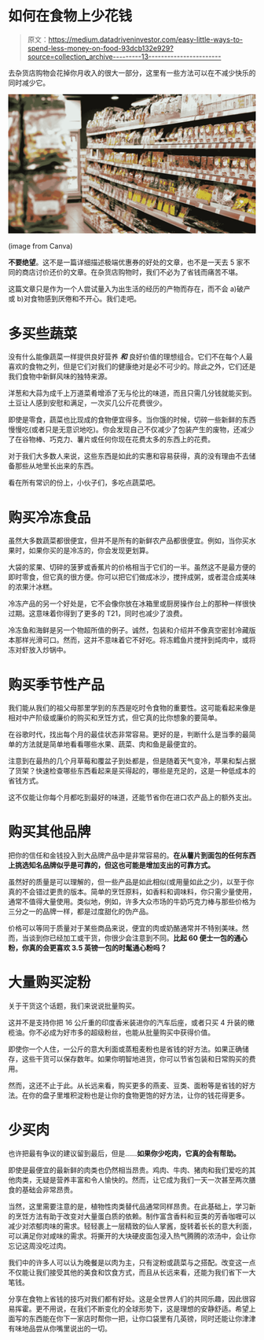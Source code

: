 # 如何在食物上少花钱

> 原文：<https://medium.datadriveninvestor.com/easy-little-ways-to-spend-less-money-on-food-93dcb132e929?source=collection_archive---------13----------------------->

去杂货店购物会花掉你月收入的很大一部分，这里有一些方法可以在不减少快乐的同时减少它。

![](img/c72e8fba8e26e50901e1341aa6fedc56.png)

(image from Canva)

**不要绝望**。这不是一篇详细描述极端优惠券的好处的文章，也不是一天去 5 家不同的商店讨价还价的文章。在杂货店购物时，我们不必为了省钱而痛苦不堪。

这篇文章只是作为一个人尝试量入为出生活的经历的产物而存在，而不会 a)破产或 b)对食物感到厌倦和不开心。我们走吧。

# 多买些蔬菜

没有什么能像蔬菜一样提供良好营养 ***和*** 良好价值的理想组合。它们不在每个人最喜欢的食物之列，但是它们对我们的健康绝对是必不可少的。除此之外，它们还是我们食物中新鲜风味的独特来源。

洋葱和大蒜为成千上万道菜肴增添了无与伦比的味道，而且只需几分钱就能买到。土豆让人感到安慰和满足，一次买几公斤花费很少。

即使是零食，蔬菜也比现成的食物便宜得多。当你饿的时候，切碎一些新鲜的东西慢慢吃(或者只是无意识地吃)。你会发现自己不仅减少了包装产生的废物，还减少了在谷物棒、巧克力、薯片或任何你现在花费太多的东西上的花费。

对于我们大多数人来说，这些东西是如此的实惠和容易获得，真的没有理由不去储备那些从地里长出来的东西。

看在所有常识的份上，小伙子们，多吃点蔬菜吧。

# 购买冷冻食品

虽然大多数蔬菜都很便宜，但并不是所有的新鲜农产品都很便宜。例如，当你买水果时，如果你买的是冷冻的，你会发现更划算。

大袋的浆果、切碎的菠萝或香蕉片的价格相当于它们的一半。虽然这不是最方便的即时零食，但它真的很方便。你可以把它们做成冰沙，搅拌成粥，或者混合成美味的浓果汁冰糕。

冷冻产品的另一个好处是，它不会像你放在冰箱里或厨房操作台上的那种一样很快过期。这意味着你得到了更多的 T21，同时也减少了浪费。

冷冻鱼和海鲜是另一个物超所值的例子。诚然，包装和介绍并不像真空密封冷藏版本那样光滑可口。然而，这并不意味着它不好吃。将冻鳕鱼片搅拌到炖肉中，或将冻对虾放入炒锅中。

# 购买季节性产品

我们能从我们的祖父母那里学到的东西是吃时令食物的重要性。这可能看起来像是相对中产阶级或廉价的购买和烹饪方式，但它真的比你想象的要简单。

在谷歌时代，找出每个月的最佳状态非常容易。更好的是，判断什么是当季的最简单的方法就是简单地看看哪些水果、蔬菜、肉和鱼是最便宜的。

注意到在最热的几个月草莓和覆盆子到处都是，但是随着天气变冷，苹果和梨占据了货架？快速检查哪些东西看起来是买得起的，哪些是充足的，这是一种低成本的省钱方式。

这不仅能让你每个月都吃到最好的味道，还能节省你在进口农产品上的额外支出。

# 购买其他品牌

把你的信任和金钱投入到大品牌产品中是非常容易的。**在从薯片到面包的任何东西上挑选知名品牌似乎是可靠的，但这也可能是增加支出的可靠方式。**

虽然好的质量是可以理解的，但一些产品是如此相似(或用量如此之少)，以至于你真的不会错过更贵的版本。简单的烹饪原料，如香料和调味料，你只需少量使用，通常不值得大量使用。类似地，例如，许多大众市场的牛奶巧克力棒与那些价格为三分之一的品牌一样，都是过度甜化的伪产品。

价格可以等同于质量对于某些商品来说，便宜的肉或奶酪通常并不特别美味。然而，当谈到你已经加工或干货，你很少会注意到不同。**比起 60 便士一包的通心粉，你真的会更喜欢 3.5 英镑一包的时髦通心粉吗？**

# 大量购买淀粉

关于干货这个话题，我们来说说批量购买。

这并不是支持你把 16 公斤重的印度香米装进你的汽车后座，或者只买 4 升装的橄榄油。你不必成为好市多的超级粉丝，也能从批量购买中获得价值。

即使你一个人住，一公斤的意大利面或蒸粗麦粉也是省钱的好方法。如果正确储存，这些干货可以保存数年。如果你明智地进货，你可以节省包装和日常购买的费用。

然而，这还不止于此。从长远来看，购买更多的燕麦、豆类、面粉等是省钱的好方法。在你的盘子里堆积淀粉也是让你的食物更饱的好方法，让你的钱花得更多。

# 少买肉

也许把最有争议的建议留到最后，但是……**如果你少吃肉，它真的会有帮助。**

即使是最便宜的最新鲜的肉类也仍然相当昂贵。鸡肉、牛肉、猪肉和我们爱吃的其他肉类，无疑是营养丰富和令人愉快的。然而，让它成为我们一天一次甚至两次膳食的基础会非常昂贵。

当然，这里需要注意的是，植物性肉类替代品通常同样昂贵。在此基础上，学习新的烹饪方法有助于改变对大量蛋白质的依赖。制作富含香料和豆类的芳香咖喱可以减少对浓郁肉味的需求。轻轻裹上一层精致的仙人掌酱，旋转着长长的意大利面，可以满足你对咸味的需求。将撕开的大块硬皮面包浸入热气腾腾的浓汤中，会让你忘记这周没吃过肉。

我们中的许多人可以认为晚餐是以肉为主，只有淀粉或蔬菜与之搭配。改变这一点不仅能让我们接受其他的美食和饮食方式，而且从长远来看，还能为我们省下一大笔钱。

分享在食物上省钱的技巧对我们都有好处。这是全世界人们的共同乐趣，因此很容易挥霍。更不用说，在我们不断变化的全球形势下，这是理想的安静舒适。希望上面写的东西能在你下一家店时帮你一把，让你口袋里有几英镑，同时还能让你津津有味地品尝从你嘴里说出的一切。